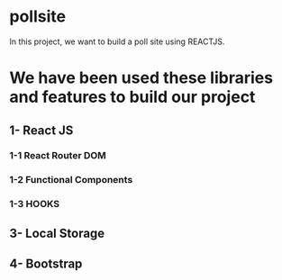 # pollsite
 In this project, we want to build a poll site using REACTJS.

# We have been used these libraries and features to build our project
 ## 1- React JS
 ### 1-1 React Router DOM
 ### 1-2 Functional Components
 ### 1-3 HOOKS
 ## 3- Local Storage
 ## 4- Bootstrap